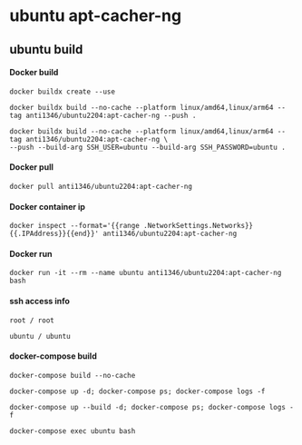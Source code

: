 # ubuntu apt-cacher-ng

## ubuntu build
#### Docker build
```
docker buildx create --use
```
```
docker buildx build --no-cache --platform linux/amd64,linux/arm64 --tag anti1346/ubuntu2204:apt-cacher-ng --push .
```
```
docker buildx build --no-cache --platform linux/amd64,linux/arm64 --tag anti1346/ubuntu2204:apt-cacher-ng \
--push --build-arg SSH_USER=ubuntu --build-arg SSH_PASSWORD=ubuntu .
```
#### Docker pull
```
docker pull anti1346/ubuntu2204:apt-cacher-ng
```
#### Docker container ip
```
docker inspect --format='{{range .NetworkSettings.Networks}}{{.IPAddress}}{{end}}' anti1346/ubuntu2204:apt-cacher-ng
```
#### Docker run
```
docker run -it --rm --name ubuntu anti1346/ubuntu2204:apt-cacher-ng bash
```
#### ssh access info
```
root / root
```
```
ubuntu / ubuntu
```

#### docker-compose build
```
docker-compose build --no-cache
```
```
docker-compose up -d; docker-compose ps; docker-compose logs -f
```
```
docker-compose up --build -d; docker-compose ps; docker-compose logs -f
```
```
docker-compose exec ubuntu bash
```
